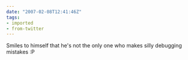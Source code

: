 ```yaml
---
date: "2007-02-08T12:41:46Z"
tags:
- imported
- from-twitter
---
```

Smiles to himself that he's not the only one who makes silly debugging mistakes :P
